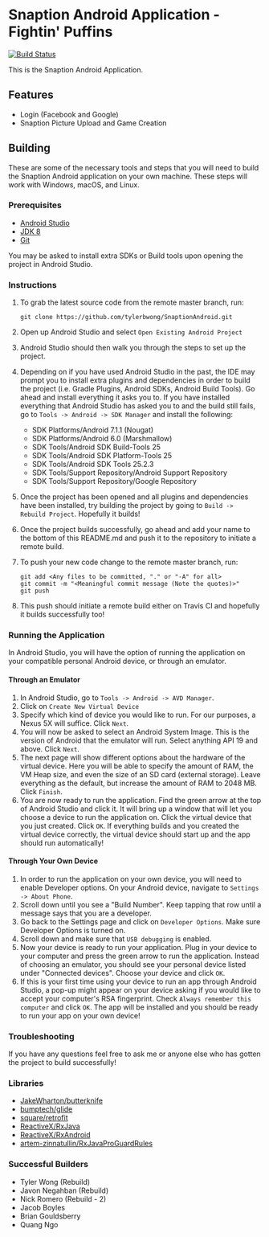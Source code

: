 # Snaption Android Application - Fightin' Puffins

[![Build Status](https://travis-ci.com/tylerbwong/SnaptionAndroid.svg?token=AABXGtYrzS4uRtMAUqq3&branch=master)](https://travis-ci.com/tylerbwong/SnaptionAndroid)

This is the Snaption Android Application.

## Features
* Login (Facebook and Google)
* Snaption Picture Upload and Game Creation

## Building

These are some of the necessary tools and steps that you will need to
build the Snaption Android application on your own machine. These steps will
work with Windows, macOS, and Linux.

### Prerequisites
* [Android Studio](https://developer.android.com/studio/index.html)
* [JDK 8](http://www.oracle.com/technetwork/java/javase/downloads/jdk8-downloads-2133151.html)
* [Git](https://git-scm.com/book/en/v2/Getting-Started-Installing-Git)

You may be asked to install extra SDKs or Build tools upon opening the
project in Android Studio.

### Instructions

1. To grab the latest source code from the remote master branch, run:
   ```
   git clone https://github.com/tylerbwong/SnaptionAndroid.git
   ```

2. Open up Android Studio and select `Open Existing Android Project`
3. Android Studio should then walk you through the steps to set up the
project.
4. Depending on if you have used Android Studio in the past, the IDE
may prompt you to install extra plugins and dependencies in order to
build the project (i.e. Gradle Plugins, Android SDKs, Android Build Tools).
Go ahead and install everything it asks you to. If you have installed everything
that Android Studio has asked you to and the build still fails, go to `Tools ->
Android -> SDK Manager` and install the following:
   * SDK Platforms/Android 7.1.1 (Nougat)
   * SDK Platforms/Android 6.0 (Marshmallow)
   * SDK Tools/Android SDK Build-Tools 25
   * SDK Tools/Android SDK Platform-Tools 25
   * SDK Tools/Android SDK Tools 25.2.3
   * SDK Tools/Support Repository/Android Support Repository
   * SDK Tools/Support Repository/Google Repository
5. Once the project has been opened and all plugins and dependencies
have been installed, try building the project by going to `Build ->
Rebuild Project`. Hopefully it builds!
6. Once the project builds successfully, go ahead and add your name to
the bottom of this README.md and push it to the repository to initiate
a remote build.
7. To push your new code change to the remote master branch, run:
   ```
   git add <Any files to be committed, "." or "-A" for all>
   git commit -m "<Meaningful commit message (Note the quotes)>"
   git push
   ```

8. This push should initiate a remote build either on Travis CI and hopefully
it builds successfully too!

### Running the Application

In Android Studio, you will have the option of running the application
on your compatible personal Android device, or through an emulator.

#### Through an Emulator

1. In Android Studio, go to `Tools -> Android -> AVD Manager`.
2. Click on `Create New Virtual Device`
3. Specify which kind of device you would like to run. For our purposes,
a Nexus 5X will suffice. Click `Next`.
4. You will now be asked to select an Android System Image. This is the
version of Android that the emulator will run. Select anything API 19
and above. Click `Next`.
5. The next page will show different options about the hardware of the
virtual device. Here you will be able to specify the amount of RAM, the
VM Heap size, and even the size of an SD card (external storage). Leave
everything as the default, but increase the amount of RAM to 2048 MB.
Click `Finish`.
6. You are now ready to run the application. Find the green arrow at the
top of Android Studio and click it. It will bring up a window that will
let you choose a device to run the application on. Click the virtual
device that you just created. Click `OK`. If everything builds and you
created the virtual device correctly, the virtual device should start up
and the app should run automatically!

#### Through Your Own Device

1. In order to run the application on your own device, you will need to
enable Developer options. On your Android device, navigate to
`Settings -> About Phone`.
2. Scroll down until you see a "Build Number". Keep tapping that row
until a message says that you are a developer.
3. Go back to the Settings page and click on `Developer Options`. Make
sure Developer Options is turned on.
4. Scroll down and make sure that `USB debugging` is enabled.
5. Now your device is ready to run your application. Plug in your device
to your computer and press the green arrow to run the application. Instead
of choosing an emulator, you should see your personal device listed under
"Connected devices". Choose your device and click `OK`.
6. If this is your first time using your device to run an app through
Android Studio, a pop-up might appear on your device asking if you would
like to accept your computer's RSA fingerprint. Check `Always remember
this computer` and click `OK`. The app will be installed and you should
be ready to run your app on your own device!

### Troubleshooting

If you have any questions feel free to ask me or anyone else who has
gotten the project to build successfully!

### Libraries
* [JakeWharton/butterknife](https://github.com/JakeWharton/butterknife)
* [bumptech/glide](https://github.com/bumptech/glide)
* [square/retrofit](https://github.com/square/retrofit)
* [ReactiveX/RxJava](https://github.com/ReactiveX/RxJava)
* [ReactiveX/RxAndroid](https://github.com/ReactiveX/RxAndroid)
* [artem-zinnatullin/RxJavaProGuardRules](https://github.com/artem-zinnatullin/RxJavaProGuardRules)

### Successful Builders
* Tyler Wong (Rebuild)
* Javon Negahban (Rebuild)
* Nick Romero (Rebuild - 2)
* Jacob Boyles
* Brian Gouldsberry
* Quang Ngo
